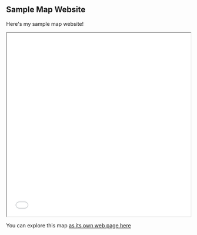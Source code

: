 ## Sample Map Website

Here's my sample map website!

<iframe src="qld_vote_diff_map_vsmall.html" height="500" width="500"></iframe>

You can explore this map [as its own web page here](qld_vote_diff_map_vsmall.html)
